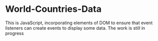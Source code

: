 # World-Countries-Data
This is JavaScript, incorporating elements of DOM to ensure that event listeners can create events to display some data. The work is still in progress
